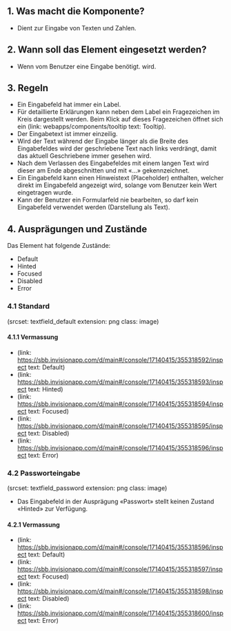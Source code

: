 ## 1. Was macht die Komponente?
* Dient zur Eingabe von Texten und Zahlen.

## 2. Wann soll das Element eingesetzt werden?
* Wenn vom Benutzer eine Eingabe benötigt. wird.

## 3. Regeln 
* Ein Eingabefeld hat immer ein Label.
* Für detaillierte Erklärungen kann neben dem Label ein Fragezeichen im Kreis dargestellt werden. Beim Klick auf dieses Fragezeichen öffnet sich ein (link: webapps/components/tooltip text: Tooltip).
* Der Eingabetext ist immer einzeilig.
* Wird der Text während der Eingabe länger als die Breite des Eingabefeldes wird der geschriebene Text nach links verdrängt, damit das aktuell Geschriebene immer gesehen wird.
* Nach dem Verlassen des Eingabefeldes mit einem langen Text wird dieser am Ende abgeschnitten und mit «...» gekennzeichnet.
* Ein Eingabefeld kann einen Hinweistext (Placeholder) enthalten, welcher direkt im Eingabefeld angezeigt wird, solange vom Benutzer kein Wert eingetragen wurde.
* Kann der Benutzer ein Formularfeld nie bearbeiten, so darf kein Eingabefeld verwendet werden (Darstellung als Text).

## 4. Ausprägungen und Zustände 
Das Element hat folgende Zustände:
* Default
* Hinted
* Focused
* Disabled
* Error

### 4.1 Standard
(srcset: textfield_default extension: png class: image)

#### 4.1.1 Vermassung
*   (link: https://sbb.invisionapp.com/d/main#/console/17140415/355318592/inspect text: Default)
*   (link: https://sbb.invisionapp.com/d/main#/console/17140415/355318593/inspect text: Hinted)
*   (link: https://sbb.invisionapp.com/d/main#/console/17140415/355318594/inspect text: Focused)
*   (link: https://sbb.invisionapp.com/d/main#/console/17140415/355318595/inspect text: Disabled)
*   (link: https://sbb.invisionapp.com/d/main#/console/17140415/355318596/inspect text: Error)

### 4.2 Passworteingabe
(srcset: textfield_password extension: png class: image)
* Das Eingabefeld in der Ausprägung «Passwort» stellt keinen Zustand «Hinted» zur Verfügung.

#### 4.2.1 Vermassung
*   (link: https://sbb.invisionapp.com/d/main#/console/17140415/355318596/inspect text: Default)
*   (link: https://sbb.invisionapp.com/d/main#/console/17140415/355318597/inspect text: Focused)
*   (link: https://sbb.invisionapp.com/d/main#/console/17140415/355318598/inspect text: Disabled)
*   (link: https://sbb.invisionapp.com/d/main#/console/17140415/355318600/inspect text: Error)